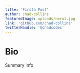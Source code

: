 ```yaml
---
title: 'Firsta Post'
author: chad-collins
featuredImage: uploads/hero1.jpg
link: 'github.com/chad-collins'
twitterHandle: '@chadcodes'
---
```


# Bio

Summary Info
